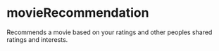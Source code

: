 # movieRecommendation

Recommends a movie based on your ratings and other peoples shared ratings and interests.
